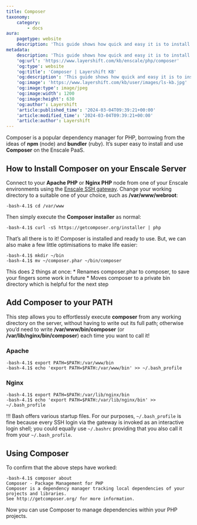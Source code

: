 ```yaml
---
title: Composer
taxonomy:
    category:
        - docs
aura:
    pagetype: website
    description: 'This guide shows how quick and easy it is to install Composer on Layershift''s Enscale PaaS to effortlessly manage your PHP dependencies.'
metadata:
    description: 'This guide shows how quick and easy it is to install Composer on Layershift''s Enscale PaaS to effortlessly manage your PHP dependencies.'
    'og:url': 'https://www.layershift.com/kb/enscale/php/composer'
    'og:type': website
    'og:title': 'Composer | Layershift KB'
    'og:description': 'This guide shows how quick and easy it is to install Composer on Layershift''s Enscale PaaS to effortlessly manage your PHP dependencies.'
    'og:image': 'https://www.layershift.com/kb/user/images/ls-kb.jpg'
    'og:image:type': image/jpeg
    'og:image:width': 1200
    'og:image:height': 630
    'og:author': Layershift
    'article:published_time': '2024-03-04T09:39:21+00:00'
    'article:modified_time': '2024-03-04T09:39:21+00:00'
    'article:author': Layershift
---
```


Composer is a popular dependency manager for PHP, borrowing from the ideas of **npm** (node) and **bundler** (ruby). It’s super easy to install and use **Composer** on the Enscale PaaS.

## How to Install Composer on your Enscale Server

Connect to your **Apache PHP** or **Nginx PHP** node from one of your Enscale environments using the [Enscale SSH gateway](../..//ssh/enscale-ssh-access). Change your working directory to a suitable one of your choice, such as **/var/www/webroot**:

	-bash-4.1$ cd /var/www

Then simply execute the **Composer installer** as normal:

	-bash-4.1$ curl -sS https://getcomposer.org/installer | php

That’s all there is to it! Composer is installed and ready to use. But, we can also make a few little optimisations to make life easier:

	-bash-4.1$ mkdir ~/bin
	-bash-4.1$ mv ~/composer.phar ~/bin/composer

This does 2 things at once:
	* Renames composer.phar to composer, to save your fingers some work in future
    * Moves composer to a private bin directory which is helpful for the next step

## Add Composer to your PATH

This step allows you to effortlessly execute **composer** from any working directory on the server, without having to write out its full path; otherwise you’d need to write **/var/www/bin/composer** (or **/var/lib/nginx/bin/composer**) each time you want to call it!

### Apache

	-bash-4.1$ export PATH=$PATH:/var/www/bin	
	-bash-4.1$ echo 'export PATH=$PATH:/var/www/bin' >> ~/.bash_profile

### Nginx

	-bash-4.1$ export PATH=$PATH:/var/lib/nginx/bin
	-bash-4.1$ echo 'export PATH=$PATH:/var/lib/nginx/bin' >> ~/.bash_profile

!!! Bash offers various startup files. For our purposes, `~/.bash_profile` is fine because every SSH login via the gateway is invoked as an interactive login shell; you could equally use `~/.bashrc` providing that you also call it from your `~/.bash_profile`.

## Using Composer

To confirm that the above steps have worked:

	-bash-4.1$ composer about
	Composer - Package Management for PHP
	Composer is a dependency manager tracking local dependencies of your projects and libraries.
	See http://getcomposer.org/ for more information.

Now you can use Composer to manage dependencies within your PHP projects.










